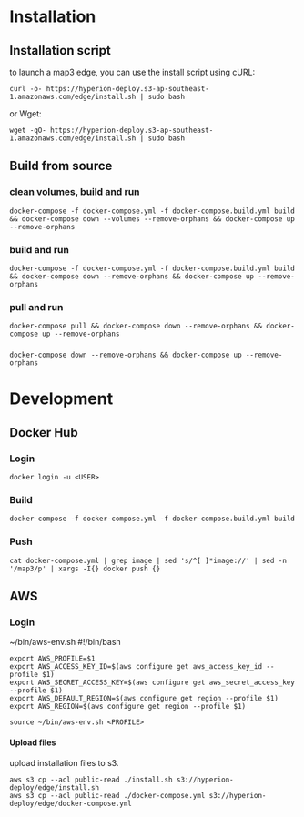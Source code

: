 # Installation
## Installation script
to launch a map3 edge, you can use the install script using cURL:

````
curl -o- https://hyperion-deploy.s3-ap-southeast-1.amazonaws.com/edge/install.sh | sudo bash
````
or Wget:
````
wget -qO- https://hyperion-deploy.s3-ap-southeast-1.amazonaws.com/edge/install.sh | sudo bash
````

## Build from source

### clean volumes, build and run
````
docker-compose -f docker-compose.yml -f docker-compose.build.yml build && docker-compose down --volumes --remove-orphans && docker-compose up --remove-orphans 
````

### build and run
````
docker-compose -f docker-compose.yml -f docker-compose.build.yml build && docker-compose down --remove-orphans && docker-compose up --remove-orphans 
````

### pull and run
````
docker-compose pull && docker-compose down --remove-orphans && docker-compose up --remove-orphans
````
###
````
docker-compose down --remove-orphans && docker-compose up --remove-orphans
````

# Development
## Docker Hub
### Login
````
docker login -u <USER>
````
### Build
````
docker-compose -f docker-compose.yml -f docker-compose.build.yml build 
````
### Push
````
cat docker-compose.yml | grep image | sed 's/^[ ]*image://' | sed -n '/map3/p' | xargs -I{} docker push {}
````

## AWS
### Login
~/bin/aws-env.sh #!/bin/bash 
````
export AWS_PROFILE=$1
export AWS_ACCESS_KEY_ID=$(aws configure get aws_access_key_id --profile $1)
export AWS_SECRET_ACCESS_KEY=$(aws configure get aws_secret_access_key --profile $1)
export AWS_DEFAULT_REGION=$(aws configure get region --profile $1)
export AWS_REGION=$(aws configure get region --profile $1)
````

````
source ~/bin/aws-env.sh <PROFILE>
````

#### Upload files
upload installation files to s3.
````
aws s3 cp --acl public-read ./install.sh s3://hyperion-deploy/edge/install.sh
aws s3 cp --acl public-read ./docker-compose.yml s3://hyperion-deploy/edge/docker-compose.yml
````


